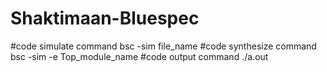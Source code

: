 # Shaktimaan-Bluespec
#code simulate command
bsc -sim file_name
#code synthesize command
bsc -sim -e Top_module_name
#code output command
./a.out
